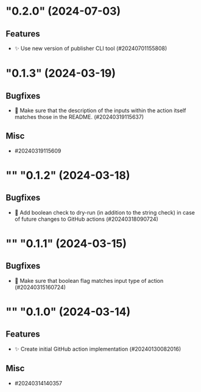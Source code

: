 <!--
Copyright (C) 2020-2024 Arm Limited or its affiliates and Contributors. All rights reserved.
SPDX-License-Identifier: Apache-2.0
-->
"0.2.0" (2024-07-03)
====================

Features
--------

- :sparkles: Use new version of publisher CLI tool (#20240701155808)


<!--
Copyright (C) 2020-2024 Arm Limited or its affiliates and Contributors. All rights reserved.
SPDX-License-Identifier: Apache-2.0
-->
"0.1.3" (2024-03-19)
====================

Bugfixes
--------

- :bug: Make sure that the description of the inputs within the action itself matches those in the README. (#20240319115637)


Misc
----

- #20240319115609


<!--
Copyright (C) 2020-2024 Arm Limited or its affiliates and Contributors. All rights reserved.
SPDX-License-Identifier: Apache-2.0
-->
"" "0.1.2" (2024-03-18)
=======================

Bugfixes
--------

- 🐛 Add boolean check to dry-run (in addition to the string check) in case of future changes to GitHub actions (#20240318090724)


<!--
Copyright (C) 2020-2024 Arm Limited or its affiliates and Contributors. All rights reserved.
SPDX-License-Identifier: Apache-2.0
-->
"" "0.1.1" (2024-03-15)
=======================

Bugfixes
--------

- :bug: Make sure that boolean flag matches input type of action (#20240315160724)


<!--
Copyright (C) 2020-2024 Arm Limited or its affiliates and Contributors. All rights reserved.
SPDX-License-Identifier: Apache-2.0
-->
"" "0.1.0" (2024-03-14)
=======================

Features
--------

- :sparkles: Create initial GitHub action implementation (#20240130082016)


Misc
----

- #20240314140357
